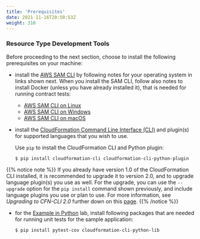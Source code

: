 ```yaml
---
title: 'Prerequisites'
date: 2021-11-16T20:50:53Z
weight: 310
---
```


### Resource Type Development Tools

Before proceeding to the next section, choose to install the following prerequisites on your machine:

* install the [AWS SAM CLI](https://docs.aws.amazon.com/serverless-application-model/latest/developerguide/serverless-sam-reference.html#serverless-sam-cli) by following notes for your operating system in links shown next. When you install the SAM CLI, follow also notes to install Docker (unless you have already installed it), that is needed for running contract tests:

  - [AWS SAM CLI on Linux](https://docs.aws.amazon.com/serverless-application-model/latest/developerguide/serverless-sam-cli-install-linux.html)
  - [AWS SAM CLI on Windows](https://docs.aws.amazon.com/serverless-application-model/latest/developerguide/serverless-sam-cli-install-windows.html)
  - [AWS SAM CLI on macOS](https://docs.aws.amazon.com/serverless-application-model/latest/developerguide/serverless-sam-cli-install-mac.html)

* install the [CloudFormation Command Line Interface (CLI)](https://docs.aws.amazon.com/cloudformation-cli/latest/userguide/what-is-cloudformation-cli.html) and plugin(s) for supported languages that you wish to use.

  Use `pip` to install the CloudFormation CLI and Python plugin:
  ```shell
  $ pip install cloudformation-cli cloudformation-cli-python-plugin
  ```

{{% notice note %}}
If you already have version 1.0 of the CloudFormation CLI installed, it is recommended to upgrade it to version 2.0, and to upgrade language plugin(s) you use as well. For the upgrade, you can use the `--upgrade` option for the `pip install` command shown previously, and include language plugins you use or plan to use. For more information, see *Upgrading to CFN-CLI 2.0* further down on this [page](https://docs.aws.amazon.com/cloudformation-cli/latest/userguide/what-is-cloudformation-cli.html#resource-type-setup).
{{% /notice %}}

* for the [Example in Python](example-in_python.html) lab, install following packages that are needed for running unit tests for the sample application:

  ```shell
  $ pip install pytest-cov cloudformation-cli-python-lib
  ```
